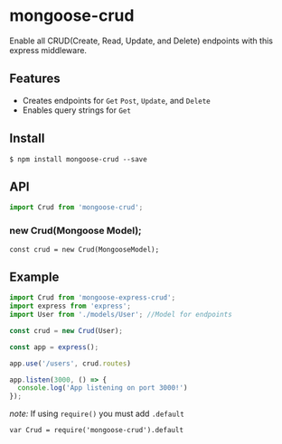 # mongoose-crud
Enable all CRUD(Create, Read, Update, and Delete) endpoints with this express middleware. 

## Features
- Creates endpoints for `Get` `Post`, `Update`, and `Delete`
- Enables query strings for `Get`

## Install
```
$ npm install mongoose-crud --save
```

## API
```javascript
import Crud from 'mongoose-crud';
```

### new Crud(**Mongoose Model**);
```javacript
const crud = new Crud(MongooseModel);
```

## Example
```javascript
import Crud from 'mongoose-express-crud';
import express from 'express';
import User from './models/User'; //Model for endpoints

const crud = new Crud(User);

const app = express();

app.use('/users', crud.routes)

app.listen(3000, () => {
  console.log('App listening on port 3000!')
});
```
*note:* If using `require()` you must add `.default` 
```
var Crud = require('mongoose-crud').default
```



